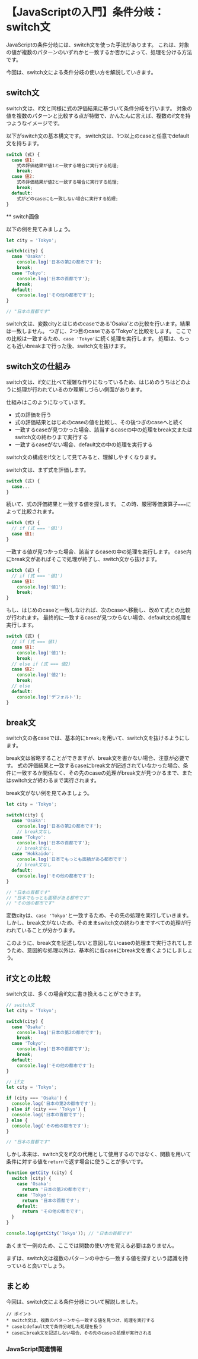 # 【JavaScriptの入門】条件分岐：switch文

JavaScriptの条件分岐には、switch文を使った手法があります。
これは、対象の値が複数のパターンのいずれかと一致するか否かによって、処理を分ける方法です。

今回は、switch文による条件分岐の使い方を解説していきます。

## switch文
switch文は、if文と同様に式の評価結果に基づいて条件分岐を行います。
対象の値を複数のパターンと比較する点が特徴で、かんたんに言えば、複数のif文を持つようなイメージです。

以下がswitch文の基本構文です。
switch文は、1つ以上のcaseと任意でdefault文を持ちます。
```javascript
switch (式) {
  case 値1:
    式の評価結果が値1と一致する場合に実行する処理;
    break;
  case 値2:
    式の評価結果が値2と一致する場合に実行する処理;
    break;
  default:
    式がどのcaseにも一致しない場合に実行する処理;
}
```

** switch画像

以下の例を見てみましょう。
```javascript
let city = 'Tokyo';

switch(city) {
  case 'Osaka':
    console.log('日本の第2の都市です');
    break;
  case 'Tokyo':
    console.log('日本の首都です');
    break;
  default:
    console.log('その他の都市です');
}

// "日本の首都です"
```
switch文は、変数cityとはじめのcaseである'Osaka'との比較を行います。結果は一致しません。
つぎに、2つ目のcaseである'Tokyo'と比較をします。
ここでの比較は一致するため、```case 'Tokyo'```に続く処理を実行します。
処理は、もっとも近いbreakまで行った後、switch文を抜けます。

## switch文の仕組み
switch文は、if文に比べて複雑な作りになっているため、はじめのうちはどのように処理が行われているのか理解しづらい側面があります。

仕組みはこのようになっています。
* 式の評価を行う
* 式の評価結果とはじめのcaseの値を比較し、その後つぎのcaseへと続く
* 一致するcaseが見つかった場合、該当するcaseの中の処理をbreak文またはswitch文の終わりまで実行する
* 一致するcaseがない場合、default文の中の処理を実行する

switch文の構成をif文として見てみると、理解しやすくなります。

switch文は、まず式を評価します。
```javascript
switch (式) {
  case...
}
```

続いて、式の評価結果と一致する値を探します。
この時、厳密等価演算子```===```によって比較されます。
```javascript
switch (式) {
  // if (式 === '値1')
  case 値1:
}
```

一致する値が見つかった場合、該当するcaseの中の処理を実行します。
case内にbreak文があればそこで処理が終了し、switch文から抜けます。
```javascript
switch (式) {
  // if (式 === '値1')
  case 値1:
    console.log('値1');
    break;
}
```

もし、はじめのcaseと一致しなければ、次のcaseへ移動し、改めて式との比較が行われます。
最終的に一致するcaseが見つからない場合、default文の処理を実行します。

```javascript
switch (式) {
  // if (式 === 値1)
  case 値1:
    console.log('値1');
    break;
  // else if (式 === 値2)
  case 値2:
    console.log('値2');
    break;
  // else
  default:
    console.log('デフォルト');
}
```

## break文
switch文の各caseでは、基本的に```break;```を用いて、switch文を抜けるようにします。

break文は省略することができますが、break文を書かない場合、注意が必要です。
式の評価結果と一致するcaseにbreak文が記述されていなかった場合、条件に一致するか関係なく、その先のcaseの処理がbreak文が見つかるまで、またはswitch文が終わるまで実行されます。

break文がない例を見てみましょう。
```javascript
let city = 'Tokyo';

switch(city) {
  case 'Osaka':
    console.log('日本の第2の都市です');
    // break文なし
  case 'Tokyo':
    console.log('日本の首都です');
    // break文なし
  case 'Hokkaido':
    console.log('日本でもっとも面積がある都市です')
    // break文なし
  default:
    console.log('その他の都市です');
}

// "日本の首都です"
// "日本でもっとも面積がある都市です"
// "その他の都市です"
```

変数cityは、```case 'Tokyo'```と一致するため、その先の処理を実行していきます。
しかし、break文がないため、そのままswitch文の終わりまですべての処理が行われていることが分かります。

このように、break文を記述しないと意図しないcaseの処理まで実行されてしまうため、意図的な処理以外は、基本的に各caseにbreak文を書くようにしましょう。

## if文との比較
switch文は、多くの場合if文に書き換えることができます。

```javascript
// switch文
let city = 'Tokyo';

switch(city) {
  case 'Osaka':
    console.log('日本の第2の都市です');
    break;
  case 'Tokyo':
    console.log('日本の首都です');
    break;
  default:
    console.log('その他の都市です');
}
```

```javascript
// if文
let city = 'Tokyo';

if (city === 'Osaka') {
  console.log('日本の第2の都市です');
} else if (city === 'Tokyo') {
  console.log('日本の首都です');
} else {
  console.log('その他の都市です');
}

// "日本の首都です"
```

しかし本来は、switch文をif文の代用として使用するのではなく、関数を用いて条件に対する値を```return```で返す場合に使うことが多いです。
```javascript
function getCity (city) {
  switch (city) {
    case 'Osaka':
      return '日本の第2の都市です';
    case 'Tokyo':
      return '日本の首都です';
    default:
      return 'その他の都市です';
  }
}

console.log(getCity('Tokyo')); // "日本の首都です"
```

あくまで一例のため、ここでは関数の使い方を覚える必要はありません。

まずは、switch文は複数のパターンの中から一致する値を探すという認識を持っていると良いでしょう。

## まとめ
今回は、switch文による条件分岐について解説しました。

```plain
// ポイント
* switch文は、複数のパターンから一致する値を見つけ、処理を実行する
* caseとdefault文で条件分岐した処理を扱う
* caseにbreak文を記述しない場合、その先のcaseの処理が実行される
```

### JavaScript関連情報
<a clink src="https://tcd-theme.com/2021/04/javascript-switch.html"></a>
<a clink src="https://tcd-theme.com/2022/03/javascript-condition-if.html"></a>